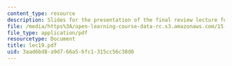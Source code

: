 ```yaml
---
content_type: resource
description: Slides for the presentation of the final review lecture for this course.
file: /media/https%3A/open-learning-course-data-rc.s3.amazonaws.com/15-511-financial-accounting-summer-2004/3aad6bd8a9d766a56fc1315cc56c38d0_lec19.pdf
file_type: application/pdf
resourcetype: Document
title: lec19.pdf
uid: 3aad6bd8-a9d7-66a5-6fc1-315cc56c38d0
---
```

